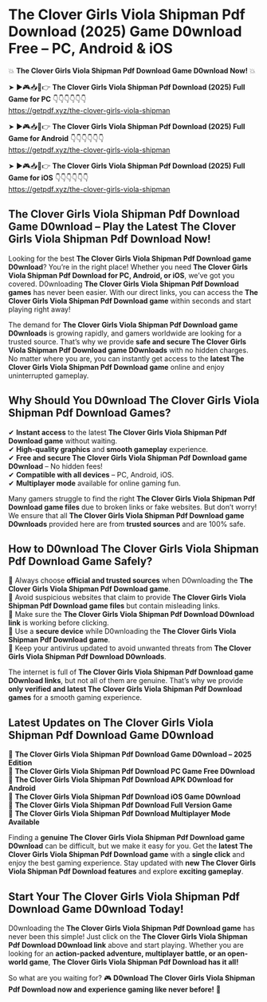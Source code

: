 # The Clover Girls Viola Shipman Pdf Download (2025) Game D0wnload Free – PC, Android & iOS

💥 **The Clover Girls Viola Shipman Pdf Download Game D0wnload Now!** 💥  

➤ ►🎮📥📱👉 **The Clover Girls Viola Shipman Pdf Download (2025) Full Game for PC** 👇👇👇👇👇👇  
https://getpdf.xyz/the-clover-girls-viola-shipman  

➤ ►🎮📥📱👉 **The Clover Girls Viola Shipman Pdf Download (2025) Full Game for Android** 👇👇👇👇👇👇  
https://getpdf.xyz/the-clover-girls-viola-shipman  

➤ ►🎮📥📱👉 **The Clover Girls Viola Shipman Pdf Download (2025) Full Game for iOS** 👇👇👇👇👇👇  
https://getpdf.xyz/the-clover-girls-viola-shipman  

## The Clover Girls Viola Shipman Pdf Download Game D0wnload – Play the Latest The Clover Girls Viola Shipman Pdf Download Now!

Looking for the best **The Clover Girls Viola Shipman Pdf Download game D0wnload**? You’re in the right place! Whether you need **The Clover Girls Viola Shipman Pdf Download for PC, Android, or iOS**, we’ve got you covered. D0wnloading **The Clover Girls Viola Shipman Pdf Download games** has never been easier. With our direct links, you can access the **The Clover Girls Viola Shipman Pdf Download game** within seconds and start playing right away!  

The demand for **The Clover Girls Viola Shipman Pdf Download game D0wnloads** is growing rapidly, and gamers worldwide are looking for a trusted source. That’s why we provide **safe and secure The Clover Girls Viola Shipman Pdf Download game D0wnloads** with no hidden charges. No matter where you are, you can instantly get access to the **latest The Clover Girls Viola Shipman Pdf Download game** online and enjoy uninterrupted gameplay.  

## **Why Should You D0wnload The Clover Girls Viola Shipman Pdf Download Games?**  

✔ **Instant access** to the latest **The Clover Girls Viola Shipman Pdf Download game** without waiting.  
✔ **High-quality graphics** and **smooth gameplay** experience.  
✔ **Free and secure The Clover Girls Viola Shipman Pdf Download game D0wnload** – No hidden fees!  
✔ **Compatible with all devices** – PC, Android, iOS.  
✔ **Multiplayer mode** available for online gaming fun.  

Many gamers struggle to find the right **The Clover Girls Viola Shipman Pdf Download game files** due to broken links or fake websites. But don’t worry! We ensure that all **The Clover Girls Viola Shipman Pdf Download game D0wnloads** provided here are from **trusted sources** and are 100% safe.  

## **How to D0wnload The Clover Girls Viola Shipman Pdf Download Game Safely?**  

📌 Always choose **official and trusted sources** when D0wnloading the **The Clover Girls Viola Shipman Pdf Download game**.  
📌 Avoid suspicious websites that claim to provide **The Clover Girls Viola Shipman Pdf Download game files** but contain misleading links.  
📌 Make sure the **The Clover Girls Viola Shipman Pdf Download D0wnload link** is working before clicking.  
📌 Use a **secure device** while D0wnloading the **The Clover Girls Viola Shipman Pdf Download game**.  
📌 Keep your antivirus updated to avoid unwanted threats from **The Clover Girls Viola Shipman Pdf Download D0wnloads**.  

The internet is full of **The Clover Girls Viola Shipman Pdf Download game D0wnload links**, but not all of them are genuine. That’s why we provide **only verified and latest The Clover Girls Viola Shipman Pdf Download games** for a smooth gaming experience.  

## **Latest Updates on The Clover Girls Viola Shipman Pdf Download Game D0wnload**  

🔹 **The Clover Girls Viola Shipman Pdf Download Game D0wnload – 2025 Edition**  
🔹 **The Clover Girls Viola Shipman Pdf Download PC Game Free D0wnload**  
🔹 **The Clover Girls Viola Shipman Pdf Download APK D0wnload for Android**  
🔹 **The Clover Girls Viola Shipman Pdf Download iOS Game D0wnload**  
🔹 **The Clover Girls Viola Shipman Pdf Download Full Version Game**  
🔹 **The Clover Girls Viola Shipman Pdf Download Multiplayer Mode Available**  

Finding a **genuine The Clover Girls Viola Shipman Pdf Download game D0wnload** can be difficult, but we make it easy for you. Get the **latest The Clover Girls Viola Shipman Pdf Download game** with a **single click** and enjoy the best gaming experience. Stay updated with **new The Clover Girls Viola Shipman Pdf Download features** and explore **exciting gameplay**.  

## **Start Your The Clover Girls Viola Shipman Pdf Download Game D0wnload Today!**  

D0wnloading the **The Clover Girls Viola Shipman Pdf Download game** has never been this simple! Just click on the **The Clover Girls Viola Shipman Pdf Download D0wnload link** above and start playing. Whether you are looking for an **action-packed adventure, multiplayer battle, or an open-world game**, **The Clover Girls Viola Shipman Pdf Download has it all!**  

So what are you waiting for? 🎮 **D0wnload The Clover Girls Viola Shipman Pdf Download now and experience gaming like never before!** 🚀  